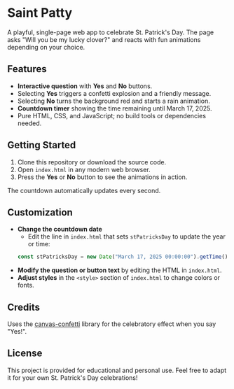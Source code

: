 # Saint Patty

A playful, single-page web app to celebrate St. Patrick's Day. The page asks "Will you be my lucky clover?" and reacts with fun animations depending on your choice.

## Features

- **Interactive question** with **Yes** and **No** buttons.
- Selecting **Yes** triggers a confetti explosion and a friendly message.
- Selecting **No** turns the background red and starts a rain animation.
- **Countdown timer** showing the time remaining until March 17, 2025.
- Pure HTML, CSS, and JavaScript; no build tools or dependencies needed.

## Getting Started

1. Clone this repository or download the source code.
2. Open `index.html` in any modern web browser.
3. Press the **Yes** or **No** button to see the animations in action.

The countdown automatically updates every second.

## Customization

- **Change the countdown date**
  - Edit the line in `index.html` that sets `stPatricksDay` to update the year or time:
  ```javascript
  const stPatricksDay = new Date("March 17, 2025 00:00:00").getTime();
  ```
- **Modify the question or button text** by editing the HTML in `index.html`.
- **Adjust styles** in the `<style>` section of `index.html` to change colors or fonts.

## Credits

Uses the [canvas-confetti](https://cdn.jsdelivr.net/npm/canvas-confetti) library for the celebratory effect when you say "Yes!".

## License

This project is provided for educational and personal use. Feel free to adapt it for your own St. Patrick's Day celebrations!

